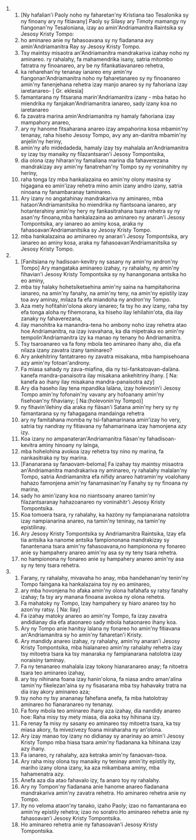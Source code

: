<ol>
  <li>
    <ol>
      <li>[Ny hafalian'i Paoly noho ny faharetan'ny Kristiana tao Tesalonika sy ny finoany ary ny fitiavany] Paoly sy Silasy ary Timoty mamangy ny fiangonan'ny Tesaloniana, izay ao amin'Andriamanitra Raintsika sy Jesosy Kristy Tompo:</li>
      <li>ho aminareo anie ny fahasoavana sy ny fiadanana avy amin'Andriamanitra Ray sy Jesosy Kristy Tompo.</li>
      <li>Tsy maintsy misaotra an'Andriamanitra mandrakariva izahay noho ny aminareo. ry rahalahy, fa mahamendrika isany, satria mitombo fatratra ny finoanareo, ary be ny fifankatiavanareo rehetra,</li>
      <li>ka reharehan'ny tenanay ianareo eny amin'ny fiangonan'Andriamanitra noho ny faharetanareo sy ny finoanareo amin'ny fanenjehana rehetra izay manjo anareo sy ny fahoriana izay iaretanareo- [ Gr. eklesia]</li>
      <li>famantarana ny fitsarana marin'Andriamanitra izany - mba hatao ho miendrika ny fanjakan'Andriamanitra ianareo, sady izany koa no iaretanareo</li>
      <li>fa zavatra marina amin'Andriamanitra ny hamaly fahoriana izay mampahory anareo,</li>
      <li>ary ny hanome fitsaharana anareo izay ampahorina kosa mbamin'ny tenanay, raha hiseho Jesosy Tompo, avy any an-danitra mbamin'ny anjelin'ny heriny,</li>
      <li>amin'ny afo midedadeda, hamaly izay tsy mahalala an'Andriamanitra sy izay tsy manaiky ny filazantsaran'i Jesosy Tompontsika,</li>
      <li>dia olona izay hiharan'ny famaliana marina dia fahaverezana mandrakizay avy amin'ny fanatrehan'ny Tompo sy ny voninahitry ny heriny,</li>
      <li>raha tonga Izy mba hankalazaina eo amin'ny olony masina sy higagana eo amin'izay rehetra mino amin izany andro izany, satria ninoana ny fanambaranay taminareo.</li>
      <li>Ary izany no angatahinay mandrakariva ny aminareo, mba hataon'Andriamanitsika ho miendrika ny fiantsoana ianareo, ary hotanterahiny amin'ny hery ny fankasitrahana tsara rehetra sy ny asan'ny finoana,mba hankalazaina ao aminareo ny anaran'i Jesosy Tompontsika, ary ianareo ao aminy kosa, araka ny fahasoavan'Andriamanitsika sy Jesosy Kristy Tompo.</li>
      <li>mba hankalazaina ao aminareo ny anaran'i Jesosy Tompontsika, ary ianareo ao aminy kosa, araka ny fahasoavan'Andriamanitsika sy Jesosy Kristy Tompo.</li>
    </ol>
  </li>
  <li>
    <ol>
      <li>[Fanitsiana ny hadisoan-kevitry ny sasany ny amin'ny andron'ny Tompo] Ary mangataka aminareo izahay, ry rahalahy, ny amin'ny fihavian'i Jesosy Kristy Tompontsika sy ny hanangonana antsika ho eo aminy,</li>
      <li>mba tsy halaky hohetsiketsehina amin'ny saina na hampitahorina ianareo, na amin'ny fanahy, na amin'ny teny, na amin'ny epistily izay toa avy aminay, milaza fa efa miandoha ny andron'ny Tompo.</li>
      <li>Aza mety hofitahin'olona akory ianareo; fa tsy ho avy izany, raha tsy efa tonga aloha ny fihemorana, ka hiseho ilay lehilahin'ota, dia ilay zanaky ny fahaverezana,</li>
      <li>ilay manohitra ka manandra-tena ho ambony noho izay rehetra atao hoe Andriamanitra, na izay ivavahana, ka dia mipetraka eo amin'ny tempolin'Andriamanitra izy ka manao ny tenany ho Andriamanitra.</li>
      <li>Tsy tsaroanareo va fa fony mbola teo aminareo ihany aho, dia efa nilaza izany zavatra izany taminareo?</li>
      <li>Ary ankehitriny fantatrareo ny zavatra misakana, mba hampisehoana azy amin'ny fotoan'androny.</li>
      <li>Fa miasa sahady ny zava-miafina, dia ny tsi-fankatoavan-dalàna. kanefa mandra-panaisotra ilay misakana ankehitriny ihany. [ Na: kanefa ao ihany ilay misakana mandra-panaisotra azy]</li>
      <li>Ary dia haseho ilay tena mpandika lalàna, izay holevonin'i Jesosy Tompo amin'ny fofonain'ny vavany ary hofoanany amin'ny fisehoan'ny fihaviany; [ Na:(holevonin'ny Tompo)]</li>
      <li>ny fihavin'ilehiny dia araka ny fiàsan'i Satana amin'ny hery sy ny famantarana sy ny fahagagana mandainga rehetra</li>
      <li>ary ny famitahana momba ny tsi-fahamarinana amin'izay ho very, satria tsy nandray ny fitiavana ny fahamarinana izay hamonjena azy izy.</li>
      <li>Koa izany no ampanateran'Andriamanitra fiàsan'ny fahadisoan-kevitra aminy hinoany ny lainga,</li>
      <li>mba hohelohina avokoa izay rehetra tsy nino ny marina, fa nankasitraka ny tsy marina.</li>
      <li>[Fananarana sy fanaovam-beloma] Fa izahay tsy maintsy misaotra an'Andriamanitra mandrakariva ny aminareo, ry rahalahy malalan'ny Tompo, satria Andriamanitra efa nifidy anareo hatramin'ny voalohany hahazo famonjena amin'ny fanamasinan'ny Fanahy sy ny finoana ny marina,</li>
      <li>sady ho amin'izany koa no niantsoany anareo tamin'ny filazantsaranay hahazoanareo ny voninahitr'i Jesosy Kristy Tompontsika.</li>
      <li>Koa tomoera tsara, ry rahalahy, ka hazòny ny fampianarana natolotra izay nampianarina anareo, na tamin'ny teninay, na tamin'ny epistilinay.</li>
      <li>Ary Jesosy Kristy Tompontsika sy Andriamanitra Raintsika, Izay efa tia antsika ka nanome antsika fampiononana mandrakizay sy fanantenana tsara amin'ny fahasoavana,no hampionona ny fonareo anie sy hampahery anareo amin'ny asa sy ny teny tsara rehetra.</li>
      <li>no hampionona ny fonareo anie sy hampahery anareo amin'ny asa sy ny teny tsara rehetra.</li>
    </ol>
  </li>
  <li>
    <ol>
      <li>Farany, ry rahalahy, mivavaha ho anay, mba handehanan'ny tenin'ny Tompo faingana ka hankalazaina toy ny eo aminareo,</li>
      <li>ary mba hovonjena ho afaka amin'ny olona hafahafa sy ratsy fanahy izahay; fa tsy ary manana finoana avokoa ny olona rehetra.</li>
      <li>Fa mahatoky ny Tompo, Izay hampahery sy hiaro anareo tsy ho azon'ny ratsy. [ Na: Ilay]</li>
      <li>Fa izahay matoky anareo ao amin'ny Tompo, fa izay zavatra andidianay dia efa ataonareo sady mbola hataonareo ihany koa.</li>
      <li>Ary ny Tompo anie hanitsy lalana ny fonareo ho amin'ny fitiavana an'Andriamanitra sy ho amin'ny faharetan'i Kristy.</li>
      <li>Ary mandidy anareo izahay, ry rahalahy, amin'ny anaran'i Jesosy Kristy Tompontsika, mba hialanareo amin'ny rahalahy rehetra izay tsy mitoetra tsara ka tsy manaraka ny fampianarana natolotra izay noraisiny taminay.</li>
      <li>Fa ny tenanareo mahalala izay tokony hianaranareo anay; fa nitoetra tsara teo aminareo izahay,</li>
      <li>ary tsy nihinana foana izay hanin'olona, fa niasa andro aman'alina tamin'ny fikelezan'aina sy ny fisasarana mba tsy hahavaky tratra na dia iray akory aminareo aza;</li>
      <li>tsy noho ny tsy anananay fahefana anefa, fa mba hatolotray aminareo ho fianaranareo ny tenanay.</li>
      <li>Fa fony mbola teo aminareo ihany aza izahay, dia nandidy anareo hoe: Raha misy tsy mety miasa, dia aoka tsy hihinana izy.</li>
      <li>Fa renay fa misy ny sasany eo aminareo tsy mitoetra tsara, ka tsy miasa akory, fa mivezivezy foana miraharaha ny an'olona.</li>
      <li>Ary izay manao toy izany no didianay sy anarinay ao amin'i Jesosy Kristy Tompo mba hiasa tsara amin'ny fiadanana ka hihinana izay azy ihany.</li>
      <li>Fa ianareo, ry rahalahy, aza ketraka amin'ny fanaovan-tsoa.</li>
      <li>Ary raha misy olona tsy manaiky ny teninay amin'ity epistily ity, mariho izany olona izany, ka aza mikambana aminy, mba hahamenatra azy.</li>
      <li>Anefa aza dia atao fahavalo izy, fa anaro toy ny rahalahy.</li>
      <li>Ary ny Tompon'ny fiadanana anie hanome anareo fiadanana mandrakariva amin'ny zavatra rehetra. Ho aminareo rehetra anie ny Tompo.</li>
      <li>Ity no veloma ataon'ny tanako, izaho Paoly; izao no famantarana eo amin'ny epistily rehetra; izao no soratro.Ho aminareo rehetra anie ny fahasoavan'i Jesosy Kristy Tompontsika.</li>
      <li>Ho aminareo rehetra anie ny fahasoavan'i Jesosy Kristy Tompontsika.</li>
    </ol>
  </li>
</ol>